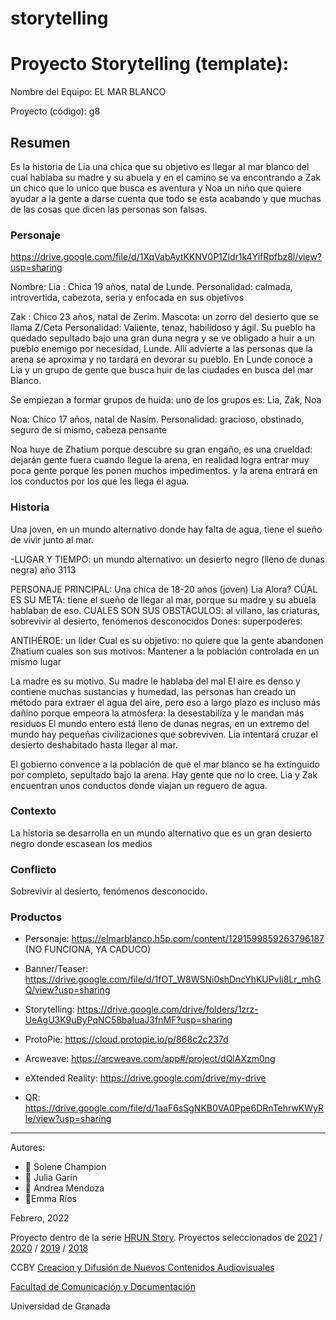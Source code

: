 # storytelling



# Proyecto Storytelling (template): 

Nombre del Equipo: EL MAR BLANCO 

Proyecto (código): g8


## Resumen
Es la historia de Lia una chica que su objetivo es llegar al mar blanco del cual hablaba su madre y su abuela y en el camino se va encontrando a Zak un chico que lo unico que busca es aventura y Noa un niño que quiere ayudar a la gente a darse cuenta que todo se esta acabando y que muchas de las cosas que dicen las personas son falsas.

### Personaje
https://drive.google.com/file/d/1XqVabAytKKNV0P1Zldr1k4YifRpfbz8l/view?usp=sharing

Nombre: 
Lia : Chica 19 años, natal de Lunde.
Personalidad: calmada, introvertida, cabezota, seria y enfocada en sus objetivos

Zak : Chico 23 años, natal de Zerim.
Mascota: un zorro del desierto que se llama Z/Ceta
Personalidad: Valiente, tenaz, habilidoso y ágil. 
Su pueblo ha quedado sepultado bajo una gran duna negra y se ve obligado a huir a un pueblo enemigo por necesidad, Lunde.
Allí advierte a las personas que la arena se aproxima y no tardará en devorar su pueblo. En Lunde conoce a Lia y un grupo de gente que busca huir de las ciudades en busca del mar Blanco. 


Se empiezan a formar grupos de huida: uno de los grupos es: Lia, Zak, Noa


Noa: Chico 17 años, natal de Nasím.
Personalidad: gracioso, obstinado, seguro de sí mismo,  cabeza pensante

Noa huye de Zhatium porque descubre su gran engaño, es una crueldad: dejarán gente fuera cuando llegue la arena, en realidad logra entrar muy poca gente porque les ponen muchos impedimentos. y la arena entrará en los conductos por los que les llega el agua.



### Historia

Una joven, en un mundo alternativo donde hay falta de agua, tiene el sueño de vivir junto al mar.

-LUGAR Y TIEMPO: un mundo alternativo: un desierto negro (lleno de dunas negra) año 3113

PERSONAJE PRINCIPAL: Una chica de 18-20 años (joven) 
Lia Alora?
CÚAL ES SU META: tiene el sueño de llegar al mar, porque su madre y su abuela hablaban de eso. 
CUALES SON SUS OBSTÁCULOS: al villano, las criaturas, sobrevivir al desierto, fenómenos desconocidos
Dones: superpoderes:

ANTIHÉROE: un líder
Cual es su objetivo: no quiere que la gente abandonen Zhatium
cuales son sus motivos: Mantener a la población controlada en un mismo lugar



La madre es su motivo. Su madre le hablaba del mal
El aire es denso y contiene muchas sustancias y humedad, las personas han creado un método para extraer el agua del aire, pero eso a largo plazo es incluso más dañino porque empeora la atmósfera: la desestabiliza y le mandan más residuos
El mundo entero está lleno de dunas negras, en un extremo del mundo hay pequeñas civilizaciones que sobreviven. Lia intentará cruzar el desierto deshabitado hasta llegar al mar.

El gobierno convence a la población de que el mar blanco se ha extinguido por completo, sepultado bajo la arena. Hay gente que no lo cree. Lia y Zak encuentran unos conductos donde viajan un reguero de agua. 

### Contexto
La historia se desarrolla en un mundo alternativo que es un gran desierto negro donde escasean los medios

### Conflicto
Sobrevivir al desierto, fenómenos desconocido.




### Productos

- Personaje:  https://elmarblanco.h5p.com/content/1291599859263796187 (NO FUNCIONA, YA CADUCO)

- Banner/Teaser: https://drive.google.com/file/d/1fOT_W8WSNi0shDncYhKUPvIi8Lr_mhGQ/view?usp=sharing

- Storytelling: https://drive.google.com/drive/folders/1zrz-UeAgU3K9uByPqNC58baIuaJ3fnMF?usp=sharing
- ProtoPie: https://cloud.protopie.io/p/868c2c237d 
- Arcweave: https://arcweave.com/app#/project/dQlAXzm0ng
- eXtended Reality: https://drive.google.com/drive/my-drive
- QR: https://drive.google.com/file/d/1aaF6sSgNKB0VA0Ppe6DRnTehrwKWyRIe/view?usp=sharing
------



Autores:  
<!---
Incluir lista de personas del grupo 
Se puede añadir enlace a página personal de github o lo que se quiera...(optativo)
-->


- :woman: Solene Champion 
- :woman: Julia Garín 
- :woman: Andrea Mendoza
- :woman:Emma Ríos

<!---
Lista completa de emojis de markDown - https://gist.github.com/rxaviers/7360908) 
-->



Febrero, 2022

Proyecto dentro de la serie [HRUN Story](https://github.com/mgea/storytelling_21/blob/master/What_is_a_HRUN_story.md). 
Proyectos seleccionados de  [2021](https://github.com/mgea/storytelling/blob/master/2021/readme.md) / [2020](https://github.com/mgea/storytelling/blob/master/2020/readme.md)  / 
[2019](https://github.com/mgea/storytelling/blob/master/2019/readme.md) / [2018](https://github.com/mgea/storytelling/blob/master/2018/readme.md) 

CCBY [Creacion y Difusión de Nuevos Contenidos Audiovisuales](http://utopolis.ugr.es/medialab)

[Facultad de Comunicación y Documentación](http://fcd.ugr.es)

Universidad de Granada

